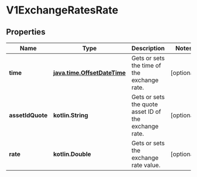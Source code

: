 
# V1ExchangeRatesRate

## Properties
| Name | Type | Description | Notes |
| ------------ | ------------- | ------------- | ------------- |
| **time** | [**java.time.OffsetDateTime**](java.time.OffsetDateTime.md) | Gets or sets the time of the exchange rate. |  [optional] |
| **assetIdQuote** | **kotlin.String** | Gets or sets the quote asset ID of the exchange rate. |  [optional] |
| **rate** | **kotlin.Double** | Gets or sets the exchange rate value. |  [optional] |



